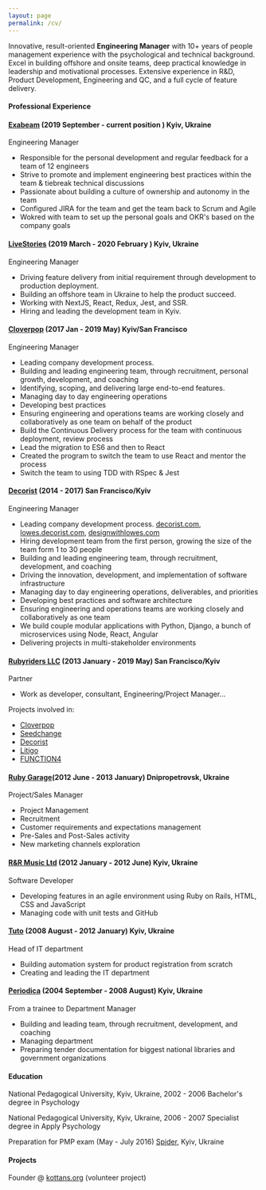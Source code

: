 ```yaml
---
layout: page
permalink: /cv/
---
```


Innovative, result-oriented **Engineering Manager** with 10+ years of people management experience with the psychological and technical background. Excel in building offshore and onsite teams, deep practical knowledge in leadership and motivational processes. Extensive experience in R&D, Product Development, Engineering and QC, and a full cycle of feature delivery.

#### Professional Experience

#### [Exabeam](https://www.exabeam.com/) (2019 September - current position ) Kyiv, Ukraine

Engineering Manager

- Responsible for the personal development and regular feedback for a team of 12 engineers
- Strive to promote and implement engineering best practices within the team & tiebreak technical discussions
- Passionate about building a culture of ownership and autonomy in the team
- Configured JIRA for the team and get the team back to Scrum and Agile
- Wokred with team to set up the personal goals and OKR's based on the company goals

#### [LiveStories](https://www.livestories.com/statistics) (2019 March - 2020 February ) Kyiv, Ukraine

Engineering Manager

- Driving feature delivery from initial requirement through development to production deployment.
- Building an offshore team in Ukraine to help the product succeed.
- Working with NextJS, React, Redux, Jest, and SSR.
- Hiring and leading the development team in Kyiv.

#### [Cloverpop](https://www.cloverpop.com/) (2017 Jan - 2019 May) Kyiv/San Francisco

Engineering Manager

- Leading company development process.
- Building and leading engineering team, through recruitment, personal growth, development, and
  coaching
- Identifying, scoping, and delivering large end-to-end features.
- Managing day to day engineering operations
- Developing best practices
- Ensuring engineering and operations teams are working closely and collaboratively as one team
  on behalf of the product
- Build the Continuous Delivery process for the team with continuous deployment, review process
- Lead the migration to ES6 and then to React
- Created the program to switch the team to use React and mentor the process
- Switch the team to using TDD with RSpec & Jest

#### [Decorist](https://www.decorist.com/) (2014 - 2017) San Francisco/Kyiv

Engineering Manager

- Leading company development process.
  [decorist.com](https://decorist.com/), [lowes.decorist.com](http://lowes.decorist.com/), [designwithlowes.com](https://www.designwithlowes.com/)
- Hiring development team from the first person, growing the size of the team form 1 to 30 people
- Building and leading engineering team, through recruitment, development, and
  coaching
- Driving the innovation, development, and implementation of software infrastructure
- Managing day to day engineering operations, deliverables, and priorities
- Developing best practices and software architecture
- Ensuring engineering and operations teams are working closely and collaboratively as one team
- We build couple modular applications with Python, Django, a bunch of microservices using Node, React, Angular
- Delivering projects in multi-stakeholder environments

#### [Rubyriders LLC](http://www.rubyriders.com/) (2013 January - 2019 May) San Francisco/Kyiv

Partner

- Work as developer, consultant, Engineering/Project Manager...

Projects involved in:

- [Cloverpop](https://www.cloverpop.com/)
- [Seedchange](https://www.seedchange.com/)
- [Decorist](https://www.decorist.com/)
- [Litigo](http://www.litigo.org/)
- [FUNCTION4](http://fn4.us/)

#### [Ruby Garage](https://rubygarage.org/)(2012 June - 2013 January) Dnipropetrovsk, Ukraine

Project/Sales Manager

- Project Management
- Recruitment
- Customer requirements and expectations management
- Pre-Sales and Post-Sales activity
- New marketing channels exploration

#### [R&R Music Ltd](https://www.linkedin.com/company/1938618) (2012 January - 2012 June) Kyiv, Ukraine

Software Developer

- Developing features in an agile environment using Ruby on Rails, HTML, CSS and JavaScript
- Managing code with unit tests and GitHub

#### [Tuto](http://tuto.bigopt.com/) (2008 August - 2012 January) Kyiv, Ukraine

Head of IT department

- Building automation system for product registration from scratch
- Creating and leading the IT department

#### [Periodica](http://www.periodik.com.ua/) (2004 September - 2008 August) Kyiv, Ukraine

From a trainee to Department Manager

- Building and leading team, through recruitment, development, and
  coaching
- Managing department
- Preparing tender documentation for biggest national libraries and government organizations

#### Education

National Pedagogical University, Kyiv, Ukraine, 2002 - 2006 Bachelor's degree in Psychology

National Pedagogical University, Kyiv, Ukraine, 2006 - 2007 Specialist degree in Apply Psychology

Preparation for PMP exam (May - July 2016) [Spider](http://spiderproject.com.ua/en/certification/calendar/), Kyiv, Ukraine

#### Projects

Founder @ [kottans.org](http://kottans.org/) (volunteer project)
